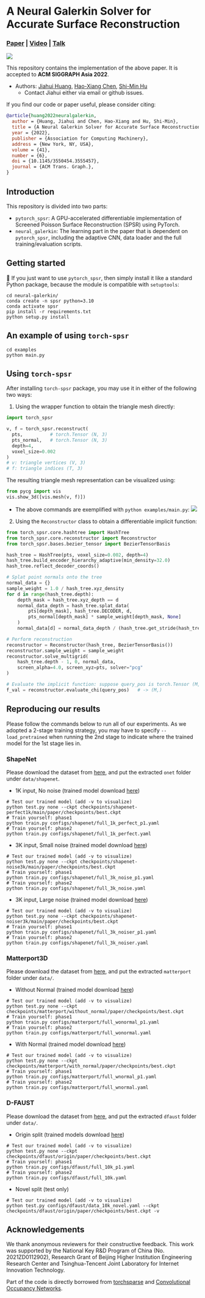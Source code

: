 # A Neural Galerkin Solver for Accurate Surface Reconstruction

### [**Paper**](https://dl.acm.org/doi/abs/10.1145/3550454.3555457) | [**Video**](https://youtu.be/QT5k0ZxDFfo) | [**Talk**](https://youtu.be/dYy-lzeMsCQ)

![](./assets/teaser.jpg)

This repository contains the implementation of the above paper. It is accepted to **ACM SIGGRAPH Asia 2022**.
- Authors: [Jiahui Huang](https://cg.cs.tsinghua.edu.cn/people/~huangjh/), [Hao-Xiang Chen](), [Shi-Min Hu](https://cg.cs.tsinghua.edu.cn/shimin.htm)
    - Contact Jiahui either via email or github issues.


If you find our code or paper useful, please consider citing:
```bibtex
@article{huang2022neuralgalerkin,
  author = {Huang, Jiahui and Chen, Hao-Xiang and Hu, Shi-Min},
  title = {A Neural Galerkin Solver for Accurate Surface Reconstruction},
  year = {2022},
  publisher = {Association for Computing Machinery},
  address = {New York, NY, USA},
  volume = {41},
  number = {6},
  doi = {10.1145/3550454.3555457},
  journal = {ACM Trans. Graph.},
}
```

## Introduction

This repository is divided into two parts:
- `pytorch_spsr`: A GPU-accelerated differentiable implementation of Screened Poisson Surface Reconstruction (SPSR) using PyTorch.
- `neural_galerkin`: The learning part in the paper that is dependent on `pytorch_spsr`, including the adaptive CNN, data loader and the full training/evaluation scripts.

## Getting started

🌱 If you just want to use `pytorch_spsr`, then simply install it like a standard Python package, because the module is compatible with `setuptools`:
```shell
cd neural-galerkin/
conda create -n spsr python=3.10
conda activate spsr
pip install -r requirements.txt
python setup.py install
```
## An example of using `torch-spsr`
```shell
cd examples
python main.py
```

## Using `torch-spsr`

After installing `torch-spsr` package, you may use it in either of the following two ways:

1. Using the wrapper function to obtain the triangle mesh directly:

```python
import torch_spsr

v, f = torch_spsr.reconstruct(
  pts,          # torch.Tensor (N, 3)
  pts_normal,   # torch.Tensor (N, 3)
  depth=4, 
  voxel_size=0.002
)
# v: triangle vertices (V, 3)
# f: triangle indices (T, 3)
```

The resulting triangle mesh representation can be visualized using:
```python
from pycg import vis
vis.show_3d([vis.mesh(v, f)])
```

- The above commands are exemplified with `python examples/main.py`:
![](./assets/horse.gif)

2. Using the `Reconstructor` class to obtain a differentiable implicit function:

```python
from torch_spsr.core.hashtree import HashTree
from torch_spsr.core.reconstructor import Reconstructor
from torch_spsr.bases.bezier_tensor import BezierTensorBasis

hash_tree = HashTree(pts, voxel_size=0.002, depth=4)
hash_tree.build_encoder_hierarchy_adaptive(min_density=32.0)
hash_tree.reflect_decoder_coords()

# Splat point normals onto the tree
normal_data = {}
sample_weight = 1.0 / hash_tree.xyz_density
for d in range(hash_tree.depth):
    depth_mask = hash_tree.xyz_depth == d
    normal_data_depth = hash_tree.splat_data(
        pts[depth_mask], hash_tree.DECODER, d, 
        pts_normal[depth_mask] * sample_weight[depth_mask, None]
    )
    normal_data[d] = normal_data_depth / (hash_tree.get_stride(hash_tree.DECODER, d) ** 3)

# Perform reconstruction
reconstructor = Reconstructor(hash_tree, BezierTensorBasis())
reconstructor.sample_weight = sample_weight
reconstructor.solve_multigrid(
    hash_tree.depth - 1, 0, normal_data,
    screen_alpha=4.0, screen_xyz=pts, solver="pcg"
)

# Evaluate the implicit function: suppose query_pos is torch.Tensor (M, 3)
f_val = reconstructor.evaluate_chi(query_pos)   # -> (M,)
```

## Reproducing our results 

Please follow the commands below to run all of our experiments.
As we adopted a 2-stage training strategy, you may have to specify `--load_pretrained` when running the 2nd stage to indicate where the trained model for the 1st stage lies in.

### ShapeNet

Please download the dataset from [here](https://s3.eu-central-1.amazonaws.com/avg-projects/occupancy_networks/data/dataset_small_v1.1.zip), and put the extracted `onet` folder under `data/shapenet`.

- 1K input, No noise (trained model download [here](https://drive.google.com/file/d/1WMYrhTtvTCWRVbMZiVfxmB3fvvNASUwe/view?usp=sharing))
```shell
# Test our trained model (add -v to visualize)
python test.py none --ckpt checkpoints/shapenet-perfect1k/main/paper/checkpoints/best.ckpt 
# Train yourself: phase1
python train.py configs/shapenet/full_1k_perfect_p1.yaml
# Train yourself: phase2
python train.py configs/shapenet/full_1k_perfect.yaml
```

- 3K input, Small noise (trained model download [here](https://drive.google.com/file/d/1aE7XAnl8ffdbU22F6ZZkhiU9-zoNGAt-/view?usp=sharing))
```shell
# Test our trained model (add -v to visualize)
python test.py none --ckpt checkpoints/shapenet-noise3k/main/paper/checkpoints/best.ckpt 
# Train yourself: phase1
python train.py configs/shapenet/full_3k_noise_p1.yaml 
# Train yourself: phase2
python train.py configs/shapenet/full_3k_noise.yaml 
```

- 3K input, Large noise (trained model download [here](https://drive.google.com/file/d/13CGwy3k4Mny6__zbDHrFiiZaUkv1CelT/view?usp=sharing))
```shell
# Test our trained model (add -v to visualize)
python test.py none --ckpt checkpoints/shapenet-noiser3k/main/paper/checkpoints/best.ckpt 
# Train yourself: phase1
python train.py configs/shapenet/full_3k_noiser_p1.yaml 
# Train yourself: phase2
python train.py configs/shapenet/full_3k_noiser.yaml 
```

### Matterport3D

Please download the dataset from [here](https://drive.google.com/file/d/18c02XjpWHtP7vjFhQyuokH90G8ikxo23/view?usp=sharing), and put the extracted `matterport` folder under `data/`.

- Without Normal (trained model download [here](https://drive.google.com/file/d/1ouek3Ywt8QVf-9D55KhF_C_15SSvRg8Y/view?usp=sharing))
```shell
# Test our trained model (add -v to visualize)
python test.py none --ckpt checkpoints/matterport/without_normal/paper/checkpoints/best.ckpt 
# Train yourself: phase1
python train.py configs/matterport/full_wonormal_p1.yaml 
# Train yourself: phase2
python train.py configs/matterport/full_wonormal.yaml 
```

- With Normal (trained model download [here](https://drive.google.com/file/d/1ouek3Ywt8QVf-9D55KhF_C_15SSvRg8Y/view?usp=sharing))
```shell
# Test our trained model (add -v to visualize)
python test.py none --ckpt checkpoints/matterport/with_normal/paper/checkpoints/best.ckpt 
# Train yourself: phase1
python train.py configs/matterport/full_wnormal_p1.yaml 
# Train yourself: phase2
python train.py configs/matterport/full_wnormal.yaml 
```

### D-FAUST

Please download the dataset from [here](https://drive.google.com/file/d/1ghL6RRQjZAEj4jCfozW11pDWypPnpp7m/view?usp=sharing), and put the extracted `dfaust` folder under `data/`.

- Origin split (trained models download [here](https://drive.google.com/file/d/1zjpMhymlAbYQv2jplYw4eWfkywVzpoKd/view?usp=sharing))
```shell
# Test our trained model (add -v to visualize)
python test.py none --ckpt checkpoints/dfaust/origin/paper/checkpoints/best.ckpt 
# Train yourself: phase1
python train.py configs/dfaust/full_10k_p1.yaml
# Train yourself: phase2
python train.py configs/dfaust/full_10k.yaml
```

- Novel split (test only)
```shell
# Test our trained model (add -v to visualize)
python test.py configs/dfaust/data_10k_novel.yaml --ckpt checkpoints/dfaust/origin/paper/checkpoints/best.ckpt -v
```

## Acknowledgements

We thank anonymous reviewers for their constructive feedback. 
This work was supported by the National Key R&D Program of China (No. 2021ZD0112902), Research Grant of Beijing Higher Institution Engineering Research Center and Tsinghua-Tencent Joint Laboratory for Internet Innovation Technology.

Part of the code is directly borrowed from [torchsparse](https://github.com/mit-han-lab/torchsparse) and [Convolutional Occupancy Networks](https://github.com/autonomousvision/convolutional_occupancy_networks).
